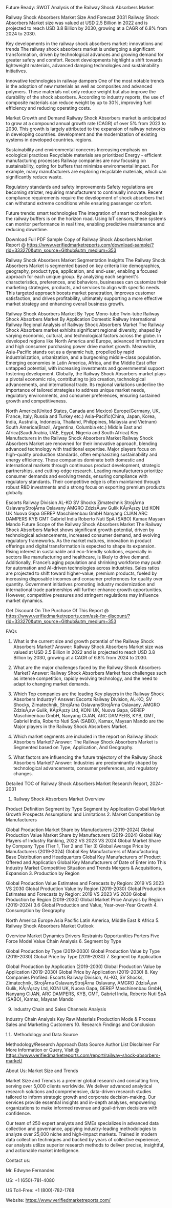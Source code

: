 Future Ready: SWOT Analysis of the Railway Shock Absorbers Market


Railway Shock Absorbers Market Size And Forecast 2031
Railway Shock Absorbers Market size was valued at USD 2.5 Billion in 2022 and is projected to reach USD 3.8 Billion by 2030, growing at a CAGR of 6.8% from 2024 to 2030.

Key developments in the railway shock absorbers market: innovations and trends
The railway shock absorbers market is undergoing a significant transformation, driven by technological advances and growing demand for greater safety and comfort. Recent developments highlight a shift towards lightweight materials, advanced damping technologies and sustainability initiatives.

Innovative technologies in railway dampers
One of the most notable trends is the adoption of new materials as well as composites and advanced polymers. These materials not only reduce weight but also improve the durability of the shock absorbers. According to industry reports, the use of composite materials can reduce weight by up to 30%, improving fuel efficiency and reducing operating costs.

Market Growth and Demand
Railway Shock Absorbers market is anticipated to grow at a compound annual growth rate (CAGR) of over 5% from 2023 to 2030. This growth is largely attributed to the expansion of railway networks in developing countries. development and the modernization of existing systems in developed countries. regions.

Sustainability and environmental concerns
Increasing emphasis on ecological practices
Recyclable materials are prioritized
Energy - efficient manufacturing processes
Railway companies are now focusing on sustainability, opting for buffers that minimize environmental impact. For example, many manufacturers are exploring recyclable materials, which can significantly reduce waste.

Regulatory standards and safety improvements
Safety regulations are becoming stricter, requiring manufacturers to continually innovate. Recent compliance requirements require the development of shock absorbers that can withstand extreme conditions while ensuring passenger comfort.

Future trends: smart technologies
The integration of smart technologies in the railway buffers is on the horizon road. Using IoT sensors, these systems can monitor performance in real time, enabling predictive maintenance and reducing downtime.

Download Full PDF Sample Copy of Railway Shock Absorbers Market Report @ https://www.verifiedmarketreports.com/download-sample/?rid=333270&utm_source=Github&utm_medium=353

Railway Shock Absorbers Market Segmentation Insights
The Railway Shock Absorbers Market is segmented based on key criteria like demographics, geography, product type, application, and end-user, enabling a focused approach for each unique group. By analyzing each segment's characteristics, preferences, and behaviors, businesses can customize their marketing strategies, products, and services to align with specific needs. This targeted approach boosts market penetration, improves customer satisfaction, and drives profitability, ultimately supporting a more effective market strategy and enhancing overall business growth.

Railway Shock Absorbers Market By Type
Mono-tube
Twin-tube
Railway Shock Absorbers Market By Application
Domestic Railway
International Railway
Regional Analysis of Railway Shock Absorbers Market
The Railway Shock Absorbers market exhibits significant regional diversity, shaped by varying economic, cultural, and technological factors across the globe. In developed regions like North America and Europe, advanced infrastructure and high consumer purchasing power drive market growth. Meanwhile, Asia-Pacific stands out as a dynamic hub, propelled by rapid industrialization, urbanization, and a burgeoning middle-class population. Emerging economies in Latin America, Africa, and the Middle East offer untapped potential, with increasing investments and governmental support fostering development. Globally, the Railway Shock Absorbers market plays a pivotal economic role, contributing to job creation, technological advancements, and international trade. Its regional variations underline the importance of tailored strategies to address unique market needs, regulatory environments, and consumer preferences, ensuring sustained growth and competitiveness.

North America(United States, Canada and Mexico)
Europe(Germany, UK, France, Italy, Russia and Turkey etc.)
Asia-Pacific(China, Japan, Korea, India, Australia, Indonesia, Thailand, Philippines, Malaysia and Vietnam)
South America(Brazil, Argentina, Columbia etc.)
Middle East and Africa(Saudi Arabia, UAE, Egypt, Nigeria and South Africa)
Key Manufacturers in the Railway Shock Absorbers Market
Railway Shock Absorbers Market are renowned for their innovative approach, blending advanced technology with traditional expertise. Major players focus on high-quality production standards, often emphasizing sustainability and energy efficiency. These companies dominate both domestic and international markets through continuous product development, strategic partnerships, and cutting-edge research. Leading manufacturers prioritize consumer demands and evolving trends, ensuring compliance with regulatory standards. Their competitive edge is often maintained through robust R&D investments and a strong focus on exporting premium products globally.

Escorts Railway Division
AL-KO
SV Shocks
Zimatechnik
StrojÃ­rna OslavanyStrojÃ­rna Oslavany
AMGRO ZdzisÅ‚aw Gulik
KÃ¡rÃ¡szy Ltd
KONI UK
Nuova Gapa
GEREP Maschinenbau GmbH
Nanyang CIJAN
ARC DAMPERS
KYB
GMT
Gabriel India
Roberto Nuti SpA (SABO)
Kamax
Maysan Mando
Future Scope of the Railway Shock Absorbers Market
The Railway Shock Absorbers Market shows significant growth potential, driven by technological advancements, increased consumer demand, and evolving regulatory frameworks. As the market matures, innovation in product offerings and digital transformation is expected to shape its expansion. Rising interest in sustainable and eco-friendly solutions, especially in sectors like manufacturing and healthcare, is likely to drive demand. Additionally, France’s aging population and shrinking workforce may push for automation and AI-driven technologies across industries. Sales ratios are projected to shift toward higher-value, premium products, fueled by increasing disposable incomes and consumer preferences for quality over quantity. Government initiatives promoting industry modernization and international trade partnerships will further enhance growth opportunities. However, competitive pressures and stringent regulations may influence market dynamics.

Get Discount On The Purchase Of This Report @ https://www.verifiedmarketreports.com/ask-for-discount/?rid=333270&utm_source=Github&utm_medium=353

FAQs
1. What is the current size and growth potential of the Railway Shock Absorbers Market?
Answer: Railway Shock Absorbers Market size was valued at USD 2.5 Billion in 2022 and is projected to reach USD 3.8 Billion by 2030, growing at a CAGR of 6.8% from 2024 to 2030.

2. What are the major challenges faced by the Railway Shock Absorbers Market?
Answer: Railway Shock Absorbers Market face challenges such as intense competition, rapidly evolving technology, and the need to adapt to changing market demands.

3. Which Top companies are the leading Key players in the Railway Shock Absorbers Industry?
Answer: Escorts Railway Division, AL-KO, SV Shocks, Zimatechnik, StrojÃ­rna OslavanyStrojÃ­rna Oslavany, AMGRO ZdzisÅ‚aw Gulik, KÃ¡rÃ¡szy Ltd, KONI UK, Nuova Gapa, GEREP Maschinenbau GmbH, Nanyang CIJAN, ARC DAMPERS, KYB, GMT, Gabriel India, Roberto Nuti SpA (SABO), Kamax, Maysan Mando are the Major players in the Railway Shock Absorbers Market.

4. Which market segments are included in the report on Railway Shock Absorbers Market?
Answer: The Railway Shock Absorbers Market is Segmented based on Type, Application, And Geography.

5. What factors are influencing the future trajectory of the Railway Shock Absorbers Market?
Answer: Industries are predominantly shaped by technological advancements, consumer preferences, and regulatory changes.

Detailed TOC of Railway Shock Absorbers Market Research Report, 2024-2031
1. Railway Shock Absorbers Market Overview

Product Definition
Segment by Type
Segment by Application
Global Market Growth Prospects
Assumptions and Limitations
2. Market Competition by Manufacturers

Global Production Market Share by Manufacturers (2019-2024)
Global Production Value Market Share by Manufacturers (2019-2024)
Global Key Players of Industry Ranking, 2022 VS 2023 VS 2024
Global Market Share by Company Type (Tier 1, Tier 2 and Tier 3)
Global Average Price by Manufacturers (2019-2024)
Global Key Manufacturers of Manufacturing Base Distribution and Headquarters
Global Key Manufacturers of Product Offered and Application
Global Key Manufacturers of Date of Enter into This Industry
Market Competitive Situation and Trends
Mergers & Acquisitions, Expansion
3. Production by Region

Global Production Value Estimates and Forecasts by Region: 2019 VS 2023 VS 2030
Global Production Value by Region (2019-2030)
Global Production Estimates and Forecasts by Region: 2019 VS 2023 VS 2030
Global Production by Region (2019-2030)
Global Market Price Analysis by Region (2019-2024) 3.6 Global Production and Value, Year-over-Year Growth
4. Consumption by Geography

North America
Europe
Asia Pacific
Latin America, Middle East & Africa
5. Railway Shock Absorbers Market Outlook

Overview
Market Dynamics
Drivers
Restraints
Opportunities
Porters Five Force Model
Value Chain Analysis 
6. Segment by Type

Global Production by Type (2019-2030)
Global Production Value by Type (2019-2030)
Global Price by Type (2019-2030)
7. Segment by Application

Global Production by Application (2019-2030)
Global Production Value by Application (2019-2030)
Global Price by Application (2019-2030)
8. Key Companies Profiled: Escorts Railway Division, AL-KO, SV Shocks, Zimatechnik, StrojÃ­rna OslavanyStrojÃ­rna Oslavany, AMGRO ZdzisÅ‚aw Gulik, KÃ¡rÃ¡szy Ltd, KONI UK, Nuova Gapa, GEREP Maschinenbau GmbH, Nanyang CIJAN, ARC DAMPERS, KYB, GMT, Gabriel India, Roberto Nuti SpA (SABO), Kamax, Maysan Mando

9. Industry Chain and Sales Channels Analysis

Industry Chain Analysis
Key Raw Materials
Production Mode & Process
Sales and Marketing
Customers
10. Research Findings and Conclusion

11. Methodology and Data Source

Methodology/Research Approach
Data Source
Author List
Disclaimer
For More Information or Query, Visit @ https://www.verifiedmarketreports.com/report/railway-shock-absorbers-market/

About Us: Market Size and Trends

Market Size and Trends is a premier global research and consulting firm, serving over 5,000 clients worldwide. We deliver advanced analytical research solutions and comprehensive, data-driven research studies tailored to inform strategic growth and corporate decision-making. Our services provide essential insights and in-depth analyses, empowering organizations to make informed revenue and goal-driven decisions with confidence.

Our team of 250 expert analysts and SMEs specializes in advanced data collection and governance, applying industry-leading methodologies to analyze over 25,000 niche and high-impact markets. Trained in modern data collection techniques and backed by years of collective experience, our analysts utilize superior research methods to deliver precise, insightful, and actionable market intelligence.

Contact us:

Mr. Edwyne Fernandes

US: +1 (650)-781-4080

US Toll-Free: +1 (800)-782-1768

Website: https://www.verifiedmarketreports.com/
